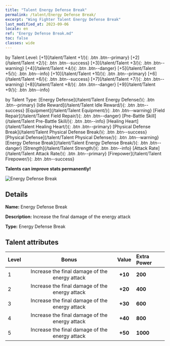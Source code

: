 ```yaml
---
title: "Talent Energy Defense Break"
permalink: /talent/Energy Defense Break/
excerpt: "Wing Fighter Talent Energy Defense Break"
last_modified_at: 2023-09-06
locale: en
ref: "Energy Defense Break.md"
toc: false
classes: wide
---
```




  by Talent Level:  [+1](/talent/Talent +1/){: .btn .btn--primary}   [+2](/talent/Talent +2/){: .btn .btn--success}   [+3](/talent/Talent +3/){: .btn .btn--warning}   [+4](/talent/Talent +4/){: .btn .btn--danger}   [+5](/talent/Talent +5/){: .btn .btn--info}   [+10](/talent/Talent +10/){: .btn .btn--primary}   [+6](/talent/Talent +6/){: .btn .btn--success}   [+7](/talent/Talent +7/){: .btn .btn--warning}   [+8](/talent/Talent +8/){: .btn .btn--danger}   [+9](/talent/Talent +9/){: .btn .btn--info} 

  by Talent Type:  [Energy Defense](/talent/Talent Energy Defense/){: .btn .btn--primary}   [Idle Reward](/talent/Talent Idle Reward/){: .btn .btn--success}   [Equipment](/talent/Talent Equipment/){: .btn .btn--warning}   [Field Repair](/talent/Talent Field Repair/){: .btn .btn--danger}   [Pre-Battle Skill](/talent/Talent Pre-Battle Skill/){: .btn .btn--info}   [Healing Heart](/talent/Talent Healing Heart/){: .btn .btn--primary}   [Physical Defense Break](/talent/Talent Physical Defense Break/){: .btn .btn--success}   [Physical Defense](/talent/Talent Physical Defense/){: .btn .btn--warning}   [Energy Defense Break](/talent/Talent Energy Defense Break/){: .btn .btn--danger}   [Strength](/talent/Talent Strength/){: .btn .btn--info}   [Attack Rate](/talent/Talent Attack Rate/){: .btn .btn--primary}   [Firepower](/talent/Talent Firepower/){: .btn .btn--success} 

  **Talents can improve stats permanently!**

 ![Energy Defense Break](/images/talent/Talent_11.png)

## Details

 **Name:** Energy Defense Break 

 **Description:** Increase the final damage of the energy attack 

 **Type:** Energy Defense Break 

## Talent attributes

  |  Level |     Bonus     |   Value   | Extra Power |
  |:-------|:-------------:|:---------:|:---------|
  | 1  | Increase the final damage of the energy attack  | **+10**  | **200** |
  | 2  | Increase the final damage of the energy attack  | **+20**  | **400** |
  | 3  | Increase the final damage of the energy attack  | **+30**  | **600** |
  | 4  | Increase the final damage of the energy attack  | **+40**  | **800** |
  | 5  | Increase the final damage of the energy attack  | **+50**  | **1000** |

